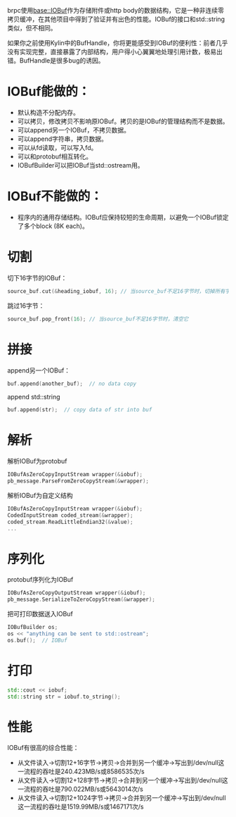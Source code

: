 brpc使用[base::IOBuf](http://icode.baidu.com/repo/baidu/opensource/baidu-rpc/files/master/blob/src/base/iobuf.h)作为存储附件或http body的数据结构，它是一种非连续零拷贝缓冲，在其他项目中得到了验证并有出色的性能。IOBuf的接口和std::string类似，但不相同。

如果你之前使用Kylin中的BufHandle，你将更能感受到IOBuf的便利性：前者几乎没有实现完整，直接暴露了内部结构，用户得小心翼翼地处理引用计数，极易出错。BufHandle是很多bug的诱因。

# IOBuf能做的：

- 默认构造不分配内存。
- 可以拷贝，修改拷贝不影响原IOBuf。拷贝的是IOBuf的管理结构而不是数据。
- 可以append另一个IOBuf，不拷贝数据。
- 可以append字符串，拷贝数据。
- 可以从fd读取，可以写入fd。
- 可以和protobuf相互转化。
- IOBufBuilder可以把IOBuf当std::ostream用。

# IOBuf不能做的：

- 程序内的通用存储结构。IOBuf应保持较短的生命周期，以避免一个IOBuf锁定了多个block (8K each)。

# 切割

切下16字节的IOBuf：

```c++
source_buf.cut(&heading_iobuf, 16); // 当source_buf不足16字节时，切掉所有字节。
```

跳过16字节：

```c++
source_buf.pop_front(16); // 当source_buf不足16字节时，清空它
```

# 拼接

append另一个IOBuf：

```c++
buf.append(another_buf);  // no data copy
```

append std::string

```c++
buf.append(str);  // copy data of str into buf
```

# 解析

解析IOBuf为protobuf

```c++
IOBufAsZeroCopyInputStream wrapper(&iobuf);
pb_message.ParseFromZeroCopyStream(&wrapper);
```

解析IOBuf为自定义结构

```c++
IOBufAsZeroCopyInputStream wrapper(&iobuf);
CodedInputStream coded_stream(&wrapper);
coded_stream.ReadLittleEndian32(&value);
...
```

# 序列化

protobuf序列化为IOBuf

```c++
IOBufAsZeroCopyOutputStream wrapper(&iobuf);
pb_message.SerializeToZeroCopyStream(&wrapper);
```

把可打印数据送入IOBuf

```c++
IOBufBuilder os;
os << "anything can be sent to std::ostream";
os.buf();  // IOBuf
```

# 打印

```c++
std::cout << iobuf;
std::string str = iobuf.to_string();
```

# 性能

IOBuf有很高的综合性能：

- 从文件读入->切割12+16字节->拷贝->合并到另一个缓冲->写出到/dev/null这一流程的吞吐是240.423MB/s或8586535次/s
- 从文件读入->切割12+128字节->拷贝->合并到另一个缓冲->写出到/dev/null这一流程的吞吐是790.022MB/s或5643014次/s
- 从文件读入->切割12+1024字节->拷贝->合并到另一个缓冲->写出到/dev/null这一流程的吞吐是1519.99MB/s或1467171次/s
